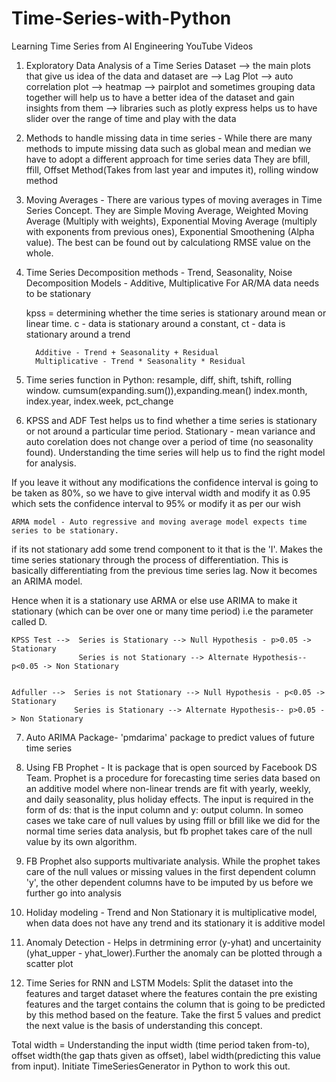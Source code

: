 # Time-Series-with-Python

Learning Time Series from AI Engineering YouTube Videos 

1) Exploratory Data Analysis of a Time Series Dataset
    --> the main plots that give us idea of the data and dataset are 
                --> Lag Plot
                --> auto correlation plot
                --> heatmap
                --> pairplot and sometimes grouping data together will help us to have a better idea of the dataset and gain insights from them
                --> libraries such as plotly express helps us to have slider over the range of time and play with the data


2) Methods to handle missing data in time series - While there are many methods to impute missing data such as global mean and median we have to adopt a different approach for time series data
        They are bfill, ffill, Offset Method(Takes from last year and imputes it), rolling window method

3) Moving Averages - There are various types of moving averages in Time Series Concept. 
   They are Simple Moving Average, Weighted Moving Average (Multiply with weights), Exponential Moving Average (multiply with exponents from previous ones), Exponential              Smoothening (Alpha value). The best can be found out by calculationg RMSE value on the whole.
   
4) Time Series Decomposition methods - Trend, Seasonality, Noise
               Decomposition Models - Additive, Multiplicative
               For AR/MA data needs to be stationary
    
    kpss = determining whether the time series is stationary around mean or linear time. 
         c - data is stationary around a constant, ct - data is stationary around a trend
         
         Additive - Trend + Seasonality + Residual
         Multiplicative - Trend * Seasonality * Residual
         
 5) Time series function in Python: resample, diff, shift, tshift, rolling window. cumsum(expanding.sum()),expanding.mean() index.month, index.year, index.week, pct_change
 
 6) KPSS and ADF Test helps us to find whether a time series is stationary or not around a particular time period. Stationary - mean variance and auto corelation does not change     over a period of time (no seasonality found). Understanding the time series will help us to find the right model for analysis.
 
 If you leave it without any modifications the confidence interval is going to be taken as 80%, so we have to give interval width and modify it as 0.95 which sets the confidence interval to 95% or modify it as per our wish
 
    ARMA model - Auto regressive and moving average model expects time series to be stationary.
    
   if its not stationary add some trend component to it that is the 'I'. Makes the time series stationary through the process of differentiation. This is basically differentiating from the previous time series lag. Now it becomes an ARIMA model.           
    
 Hence when it is a stationary use ARMA or else use ARIMA to make it stationary (which can be over one or many time period) i.e the parameter called D.
    
    KPSS Test -->  Series is Stationary --> Null Hypothesis - p>0.05 -> Stationary
                   Series is not Stationary --> Alternate Hypothesis-- p<0.05 -> Non Stationary
                   
                   
    Adfuller -->  Series is not Stationary --> Null Hypothesis - p<0.05 -> Stationary
                  Series is Stationary --> Alternate Hypothesis-- p>0.05 -> Non Stationary
                   
                   
7) Auto ARIMA Package- 'pmdarima' package to predict values of future time series

8) Using FB Prophet - It is package that is open sourced by Facebook DS Team. Prophet is a procedure for forecasting time series data based on an additive model where non-linear trends are fit with yearly, weekly, and daily seasonality, plus holiday effects. The input is required in the form of ds: that is the input column and y: output column. In someo cases we take care of null values by using ffill or bfill like we did for the normal time series data analysis, but fb prophet takes care of the null value by its own algorithm.

9) FB Prophet also supports multivariate analysis. While the prophet takes care of the null values or missing values in the first dependent column 'y', the other dependent columns have to be imputed by us before we further go into analysis

10) Holiday modeling - Trend and Non Stationary it is multiplicative model, when data does not have any trend and its stationary it is additive model
                   
11) Anomaly Detection - Helps in detrmining error (y-yhat) and uncertainity (yhat_upper - yhat_lower).Further the anomaly can be plotted through a scatter plot 

12) Time Series for RNN and LSTM Models: Split the dataset into the features and target dataset where the features contain the pre existing features and the target contains the column that is going to be predicted by this method based on the feature. Take the first 5 values and predict the next value is the basis of understanding this concept.

Total width = Understanding the input width (time period taken from-to), offset width(the gap thats given as offset), label width(predicting this value from input). Initiate TimeSeriesGenerator in Python to work this out.
